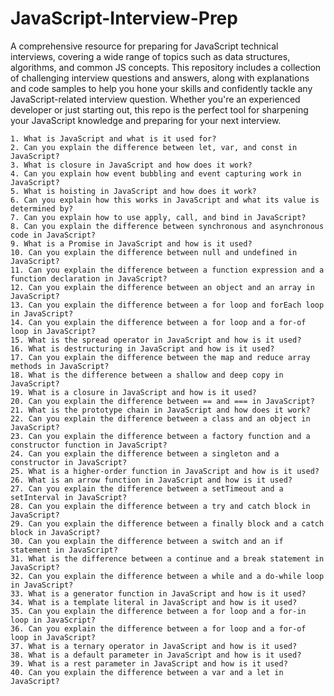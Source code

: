 # JavaScript-Interview-Prep
A comprehensive resource for preparing for JavaScript technical interviews, covering a wide range of topics such as data structures, algorithms, and common JS concepts. This repository includes a collection of challenging interview questions and answers, along with explanations and code samples to help you hone your skills and confidently tackle any JavaScript-related interview question. Whether you're an experienced developer or just starting out, this repo is the perfect tool for sharpening your JavaScript knowledge and preparing for your next interview.

```
1. What is JavaScript and what is it used for?
2. Can you explain the difference between let, var, and const in JavaScript?
3. What is closure in JavaScript and how does it work?
4. Can you explain how event bubbling and event capturing work in JavaScript?
5. What is hoisting in JavaScript and how does it work?
6. Can you explain how this works in JavaScript and what its value is determined by?
7. Can you explain how to use apply, call, and bind in JavaScript?
8. Can you explain the difference between synchronous and asynchronous code in JavaScript?
9. What is a Promise in JavaScript and how is it used?
10. Can you explain the difference between null and undefined in JavaScript?
11. Can you explain the difference between a function expression and a function declaration in JavaScript?
12. Can you explain the difference between an object and an array in JavaScript?
13. Can you explain the difference between a for loop and forEach loop in JavaScript?
14. Can you explain the difference between a for loop and a for-of loop in JavaScript?
15. What is the spread operator in JavaScript and how is it used?
16. What is destructuring in JavaScript and how is it used?
17. Can you explain the difference between the map and reduce array methods in JavaScript?
18. What is the difference between a shallow and deep copy in JavaScript?
19. What is a closure in JavaScript and how is it used?
20. Can you explain the difference between == and === in JavaScript?
21. What is the prototype chain in JavaScript and how does it work?
22. Can you explain the difference between a class and an object in JavaScript?
23. Can you explain the difference between a factory function and a constructor function in JavaScript?
24. Can you explain the difference between a singleton and a constructor in JavaScript?
25. What is a higher-order function in JavaScript and how is it used?
26. What is an arrow function in JavaScript and how is it used?
27. Can you explain the difference between a setTimeout and a setInterval in JavaScript?
28. Can you explain the difference between a try and catch block in JavaScript?
29. Can you explain the difference between a finally block and a catch block in JavaScript?
30. Can you explain the difference between a switch and an if statement in JavaScript?
31. What is the difference between a continue and a break statement in JavaScript?
32. Can you explain the difference between a while and a do-while loop in JavaScript?
33. What is a generator function in JavaScript and how is it used?
34. What is a template literal in JavaScript and how is it used?
35. Can you explain the difference between a for loop and a for-in loop in JavaScript?
36. Can you explain the difference between a for loop and a for-of loop in JavaScript?
37. What is a ternary operator in JavaScript and how is it used?
38. What is a default parameter in JavaScript and how is it used?
39. What is a rest parameter in JavaScript and how is it used?
40. Can you explain the difference between a var and a let in JavaScript?

```
